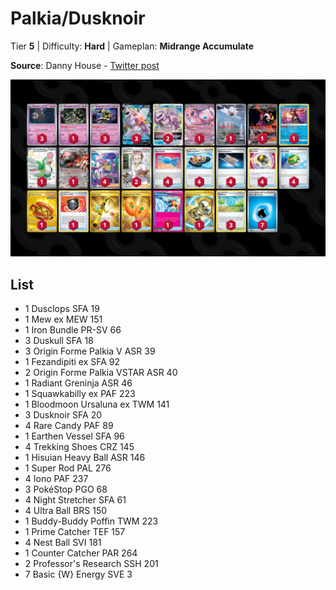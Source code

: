 # Palkia/Dusknoir

Tier **5** | Difficulty: **Hard** | Gameplan: **Midrange Accumulate**

**Source**: Danny House - [Twitter post](https://x.com/HusDanny/status/1832442858663768459)

![decklist](../../!Images/Standard/12BRS-SFA/Palkia-Dusknoir.png)

## List
* 1 Dusclops SFA 19
* 1 Mew ex MEW 151
* 1 Iron Bundle PR-SV 66
* 3 Duskull SFA 18
* 3 Origin Forme Palkia V ASR 39
* 1 Fezandipiti ex SFA 92
* 2 Origin Forme Palkia VSTAR ASR 40
* 1 Radiant Greninja ASR 46
* 1 Squawkabilly ex PAF 223
* 1 Bloodmoon Ursaluna ex TWM 141
* 3 Dusknoir SFA 20
* 4 Rare Candy PAF 89
* 1 Earthen Vessel SFA 96
* 4 Trekking Shoes CRZ 145
* 1 Hisuian Heavy Ball ASR 146
* 1 Super Rod PAL 276
* 4 Iono PAF 237
* 3 PokéStop PGO 68
* 4 Night Stretcher SFA 61
* 4 Ultra Ball BRS 150
* 1 Buddy-Buddy Poffin TWM 223
* 1 Prime Catcher TEF 157
* 4 Nest Ball SVI 181
* 1 Counter Catcher PAR 264
* 2 Professor's Research SSH 201
* 7 Basic {W} Energy SVE 3

